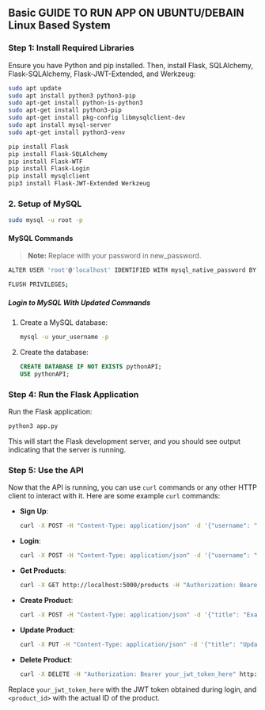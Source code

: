 ## Basic GUIDE TO RUN APP ON UBUNTU/DEBAIN Linux Based System

### Step 1: Install Required Libraries
Ensure you have Python and pip installed. Then, install Flask, SQLAlchemy, Flask-SQLAlchemy, Flask-JWT-Extended, and Werkzeug:

```bash
sudo apt update
sudo apt install python3 python3-pip
sudo apt-get install python-is-python3
sudo apt-get install python3-pip
sudo apt-get install pkg-config libmysqlclient-dev
sudo apt install mysql-server
sudo apt-get install python3-venv

```


```bash
pip install Flask 
pip install Flask-SQLAlchemy 
pip install Flask-WTF 
pip install Flask-Login 
pip install mysqlclient
pip3 install Flask-JWT-Extended Werkzeug
```


### 2. Setup of MySQL

```bash
sudo mysql -u root -p 
```
#### MySQL Commands
> **Note:**
> Replace with your password in new_password.
```bash
ALTER USER 'root'@'localhost' IDENTIFIED WITH mysql_native_password BY '12341234';
```
```bash
FLUSH PRIVILEGES;
```
##### Login to MySQL With Updated Commands
1. Create a MySQL database:

    ```bash
    mysql -u your_username -p
    ```

2. Create the database:

    ```sql
    CREATE DATABASE IF NOT EXISTS pythonAPI;
    USE pythonAPI;
    ```

### Step 4: Run the Flask Application
Run the Flask application:

```bash
python3 app.py
```

This will start the Flask development server, and you should see output indicating that the server is running.

### Step 5: Use the API
Now that the API is running, you can use `curl` commands or any other HTTP client to interact with it. Here are some example `curl` commands:

- **Sign Up**:
  ```bash
  curl -X POST -H "Content-Type: application/json" -d '{"username": "example_user", "password": "example_password"}' http://localhost:5000/signup
  ```

- **Login**:
  ```bash
  curl -X POST -H "Content-Type: application/json" -d '{"username": "example_user", "password": "example_password"}' http://localhost:5000/login
  ```

- **Get Products**:
  ```bash
  curl -X GET http://localhost:5000/products -H "Authorization: Bearer your_jwt_token_here"
  ```

- **Create Product**:
  ```bash
  curl -X POST -H "Content-Type: application/json" -d '{"title": "Example Product", "description": "This is an example product", "price": 10.99}' -H "Authorization: Bearer your_jwt_token_here" http://localhost:5000/products
  ```

- **Update Product**:
  ```bash
  curl -X PUT -H "Content-Type: application/json" -d '{"title": "Updated Product Title", "description": "Updated product description", "price": 19.99}' -H "Authorization: Bearer your_jwt_token_here" http://localhost:5000/products/<product_id>
  ```

- **Delete Product**:
  ```bash
  curl -X DELETE -H "Authorization: Bearer your_jwt_token_here" http://localhost:5000/products/<product_id>
  ```

Replace `your_jwt_token_here` with the JWT token obtained during login, and `<product_id>` with the actual ID of the product.


